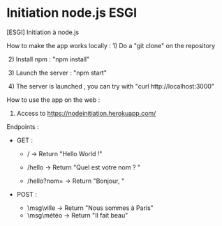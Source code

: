 # Initiation node.js ESGI
[ESGI] Initiation à node.js

How to make the app works locally : 
    1) Do a "git clone" on the repository

​    2) Install npm : "npm install"

​    3) Launch the server : "npm start"

​    4) The server is launched , you can try with "curl http://localhost:3000"

How to use the app on the web : 

1) Access to https://nodeinitiation.herokuapp.com/

Endpoints : 

- GET : 

  - / -> Return "Hello World !"

  - /hello -> Return "Quel est votre nom ? "

  - /hello?nom=<name> -> Return "Bonjour, <name>"

    

- POST : 

  - \msg\ville -> Return "Nous sommes à Paris"
  - \msg\météo -> Return "Il fait beau"

